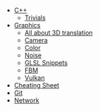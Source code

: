 
<!-- docs/_sidebar.md -->

* [C++](/cppnotes/ "C++")
   * [Trivials](/cppnotes/trivials/ "Trivials")
* [Graphics]()
   * [All about 3D translation](/graphics/translation/ "All about 3d translation")
   * [Camera](/graphics/camera/ "Camera")
   * [Color](/graphics/color/ "Color")
   * [Noise](/graphics/shader/noise.md "Noise")
   * [GLSL Snippets](/graphics/shader/codesnippets.md "Snippets")
   * [FBM](/graphics/shader/fbm.md "FBM")
   * [Vulkan](/graphics/vulkan/)
* [Cheating Sheet](/cheatingsheet/ "CheatingSheet")
* [Git](/git/ "Git")
* [Network](/network/ "Network")
